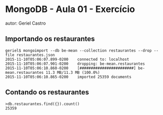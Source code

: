 # MongoDB - Aula 01 - Exercício
autor: Geriel Castro

## Importando os restaurantes

    geriel$ mongoimport --db be-mean --collection restaurantes --drop --file restaurantes.json
    2015-11-10T05:06:07.899-0200    connected to: localhost
    2015-11-10T05:06:07.901-0200    dropping: be-mean.restaurantes
    2015-11-10T05:06:10.860-0200    [########################] be-mean.restaurantes 11.3 MB/11.3 MB (100.0%)
    2015-11-10T05:06:10.865-0200    imported 25359 documents


## Contando os restaurantes

    >db.restaurantes.find({}).count()
    25359
